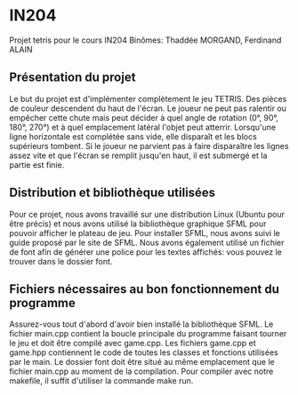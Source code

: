 # IN204
Projet tetris pour le cours IN204
Binômes: Thaddée MORGAND, Ferdinand ALAIN

## Présentation du projet
Le but du projet est d'implémenter complètement le jeu TETRIS. Des pièces de couleur descendent du haut de l'écran. Le joueur ne peut pas ralentir ou empêcher cette chute mais peut décider à quel angle de rotation (0°, 90°, 180°, 270°) et à quel emplacement latéral l'objet peut atterrir. Lorsqu'une ligne horizontale est complétée sans vide, elle disparaît et les blocs supérieurs tombent. Si le joueur ne parvient pas à faire disparaître les lignes assez vite et que l'écran se remplit jusqu'en haut, il est submergé et la partie est finie.

## Distribution et bibliothèque utilisées
Pour ce projet, nous avons travaillé sur une distribution Linux (Ubuntu pour être précis) et nous avons utilisé la bibliothèque graphique SFML pour pouvoir afficher le plateau de jeu. Pour installer SFML, nous avons suivi le guide proposé par le site de SFML. Nous avons également utilisé un fichier de font afin de générer une police pour les textes affichés: vous pouvez le trouver dans le dossier font.

## Fichiers nécessaires au bon fonctionnement du programme
Assurez-vous tout d'abord d'avoir bien installé la bibliothèque SFML. Le fichier main.cpp contient la boucle principale du programme faisant tourner le jeu et doit être compilé avec game.cpp. Les fichiers game.cpp et game.hpp contiennent le code de toutes les classes et fonctions utilisées par le main. Le dossier font doit être situé au même emplacement que le fichier main.cpp au moment de la compilation. Pour compiler avec notre makefile, il suffit d'utiliser la commande make run.

